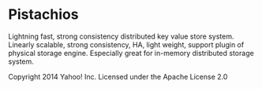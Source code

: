 Pistachios
==========
Lightning fast, strong consistency distributed key value store system. Linearly scalable, strong consistency, HA, light weight, support plugin of physical storage engine. Especially great for in-memory distributed storage system.

Copyright 2014 Yahoo! Inc. Licensed under the Apache License 2.0

